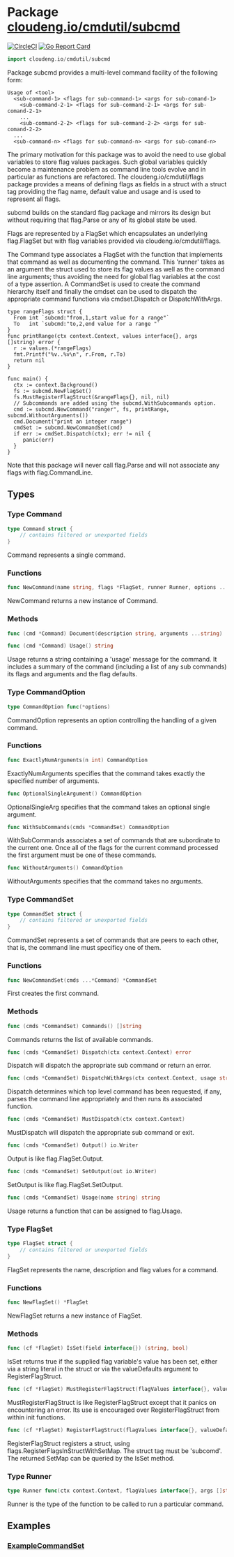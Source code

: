 # Package [cloudeng.io/cmdutil/subcmd](https://pkg.go.dev/cloudeng.io/cmdutil/subcmd?tab=doc)
[![CircleCI](https://circleci.com/gh/cloudengio/go.gotools.svg?style=svg)](https://circleci.com/gh/cloudengio/go.gotools) [![Go Report Card](https://goreportcard.com/badge/cloudeng.io/cmdutil/subcmd)](https://goreportcard.com/report/cloudeng.io/cmdutil/subcmd)

```go
import cloudeng.io/cmdutil/subcmd
```

Package subcmd provides a multi-level command facility of the following
form:

    Usage of <tool>
      <sub-command-1> <flags for sub-command-1> <args for sub-comand-1>
        <sub-command-2-1> <flags for sub-command-2-1> <args for sub-comand-2-1>
        ...
        <sub-command-2-2> <flags for sub-command-2-2> <args for sub-comand-2-2>
      ...
      <sub-command-n> <flags for sub-command-n> <args for sub-comand-n>

The primary motivation for this package was to avoid the need to use global
variables to store flag values packages. Such global variables quickly
become a maintenance problem as command line tools evolve and in particular
as functions are refactored. The cloudeng.io/cmdutil/flags package provides
a means of defining flags as fields in a struct with a struct tag providing
the flag name, default value and usage and is used to represent all flags.

subcmd builds on the standard flag package and mirrors its design but
without requiring that flag.Parse or any of its global state be used.

Flags are represented by a FlagSet which encapsulates an underlying
flag.FlagSet but with flag variables provided via cloudeng.io/cmdutil/flags.

The Command type associates a FlagSet with the function that implements that
command as well as documenting the command. This 'runner' takes as an
argument the struct used to store its flag values as well as the command
line arguments; thus avoiding the need for global flag variables at the cost
of a type assertion. A CommandSet is used to create the command hierarchy
itself and finally the cmdset can be used to dispatch the appropriate
command functions via cmdset.Dispatch or DispatchWithArgs.

    type rangeFlags struct {
      From int `subcmd:"from,1,start value for a range"`
      To   int `subcmd:"to,2,end value for a range "`
    }
    func printRange(ctx context.Context, values interface{}, args []string) error {
      r := values.(*rangeFlags)
      fmt.Printf("%v..%v\n", r.From, r.To)
      return nil
    }

    func main() {
      ctx := context.Background()
      fs := subcmd.NewFlagSet()
      fs.MustRegisterFlagStruct(&rangeFlags{}, nil, nil)
      // Subcommands are added using the subcmd.WithSubcommands option.
      cmd := subcmd.NewCommand("ranger", fs, printRange, subcmd.WithoutArguments())
      cmd.Document("print an integer range")
      cmdSet := subcmd.NewCommandSet(cmd)
      if err := cmdSet.Dispatch(ctx); err != nil {
         panic(err)
      }
    }

Note that this package will never call flag.Parse and will not associate any
flags with flag.CommandLine.

## Types
### Type Command
```go
type Command struct {
	// contains filtered or unexported fields
}
```
Command represents a single command.

### Functions

```go
func NewCommand(name string, flags *FlagSet, runner Runner, options ...CommandOption) *Command
```
NewCommand returns a new instance of Command.



### Methods

```go
func (cmd *Command) Document(description string, arguments ...string)
```


```go
func (cmd *Command) Usage() string
```
Usage returns a string containing a 'usage' message for the command. It
includes a summary of the command (including a list of any sub commands) its
flags and arguments and the flag defaults.




### Type CommandOption
```go
type CommandOption func(*options)
```
CommandOption represents an option controlling the handling of a given
command.

### Functions

```go
func ExactlyNumArguments(n int) CommandOption
```
ExactlyNumArguments specifies that the command takes exactly the specified
number of arguments.


```go
func OptionalSingleArgument() CommandOption
```
OptionalSingleArg specifies that the command takes an optional single
argument.


```go
func WithSubCommands(cmds *CommandSet) CommandOption
```
WithSubCommands associates a set of commands that are subordinate to the
current one. Once all of the flags for the current command processed the
first argument must be one of these commands.


```go
func WithoutArguments() CommandOption
```
WithoutArguments specifies that the command takes no arguments.




### Type CommandSet
```go
type CommandSet struct {
	// contains filtered or unexported fields
}
```
CommandSet represents a set of commands that are peers to each other, that
is, the command line must specificy one of them.

### Functions

```go
func NewCommandSet(cmds ...*Command) *CommandSet
```
First creates the first command.



### Methods

```go
func (cmds *CommandSet) Commands() []string
```
Commands returns the list of available commands.


```go
func (cmds *CommandSet) Dispatch(ctx context.Context) error
```
Dispatch will dispatch the appropriate sub command or return an error.


```go
func (cmds *CommandSet) DispatchWithArgs(ctx context.Context, usage string, args ...string) error
```
Dispatch determines which top level command has been requested, if any,
parses the command line appropriately and then runs its associated function.


```go
func (cmds *CommandSet) MustDispatch(ctx context.Context)
```
MustDispatch will dispatch the appropriate sub command or exit.


```go
func (cmds *CommandSet) Output() io.Writer
```
Output is like flag.FlagSet.Output.


```go
func (cmds *CommandSet) SetOutput(out io.Writer)
```
SetOutput is like flag.FlagSet.SetOutput.


```go
func (cmds *CommandSet) Usage(name string) string
```
Usage returns a function that can be assigned to flag.Usage.




### Type FlagSet
```go
type FlagSet struct {
	// contains filtered or unexported fields
}
```
FlagSet represents the name, description and flag values for a command.

### Functions

```go
func NewFlagSet() *FlagSet
```
NewFlagSet returns a new instance of FlagSet.



### Methods

```go
func (cf *FlagSet) IsSet(field interface{}) (string, bool)
```
IsSet returns true if the supplied flag variable's value has been set,
either via a string literal in the struct or via the valueDefaults argument
to RegisterFlagStruct.


```go
func (cf *FlagSet) MustRegisterFlagStruct(flagValues interface{}, valueDefaults map[string]interface{}, usageDefaults map[string]string)
```
MustRegisterFlagStruct is like RegisterFlagStruct except that it panics on
encountering an error. Its use is encouraged over RegisterFlagStruct from
within init functions.


```go
func (cf *FlagSet) RegisterFlagStruct(flagValues interface{}, valueDefaults map[string]interface{}, usageDefaults map[string]string) error
```
RegisterFlagStruct registers a struct, using
flags.RegisterFlagsInStructWithSetMap. The struct tag must be 'subcomd'. The
returned SetMap can be queried by the IsSet method.




### Type Runner
```go
type Runner func(ctx context.Context, flagValues interface{}, args []string) error
```
Runner is the type of the function to be called to run a particular command.




## Examples
### [ExampleCommandSet](https://pkg.go.dev/cloudeng.io/cmdutil/subcmd?tab=doc#example-CommandSet)




